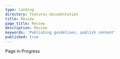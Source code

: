 ```yaml
---
type: landing
directory: features-documentation
title: Review
page_title: Review
description: Review
keywords: 'Publishing guidelines, publish content'
published: true
---
```

Page in Progress
